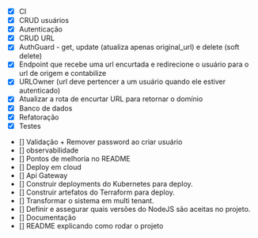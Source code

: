 - [X] CI
- [X] CRUD usuários
- [X] Autenticação
- [X] CRUD URL
- [X] AuthGuard - get, update (atualiza apenas original_url) e delete (soft delete)
- [X] Endpoint que recebe uma url encurtada e redirecione o usuário para o url de origem e contabilize
- [X] URLOwner (url deve pertencer a um usuário quando ele estiver autenticado)
- [X] Atualizar a rota de encurtar URL para retornar o domínio
- [X] Banco de dados
- [X] Refatoração
- [X] Testes
- [] Validação + Remover password ao criar usuário
- [] observabilidade
- [] Pontos de melhoria no README
- [] Deploy em cloud
- [] Api Gateway
- [] Construir deployments do Kubernetes para deploy.
- [] Construir artefatos do Terraform para deploy.
- [] Transformar o sistema em multi tenant.
- [] Definir e assegurar quais versões do NodeJS são aceitas no projeto.
- [] Documentação
- [] README explicando como rodar o projeto

